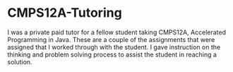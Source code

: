 # CMPS12A-Tutoring

I was a private paid tutor for a fellow student taking CMPS12A, Accelerated Programming in Java. These are a couple of the assignments that were assigned that I worked through with the student. I gave instruction on the thinking and problem solving process to assist the student in reaching a solution. 
